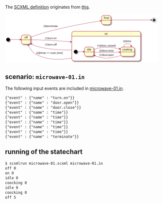 The [SCXML definition](microwave-01.scxml) originates from [this](https://www.w3.org/TR/scxml/#N11619).

![microwave-01 statechart](microwave-01.svg)

## scenario: `microwave-01.in`

The following input events are included in [microwave-01.in](microwave-01.in).

```
{"event" : {"name" : "turn.on"}}  
{"event" : {"name" : "door.open"}}  
{"event" : {"name" : "door.close"}}  
{"event" : {"name" : "time"}}  
{"event" : {"name" : "time"}}  
{"event" : {"name" : "time"}}  
{"event" : {"name" : "time"}}  
{"event" : {"name" : "time"}}  
{"event" : {"name" : "terminate"}}
```

## running of the statechart

```
$ scxmlrun microwave-01.scxml microwave-01.in  
off 0  
on 0  
idle 0  
coocking 0  
idle 0  
coocking 0  
off 5
```
